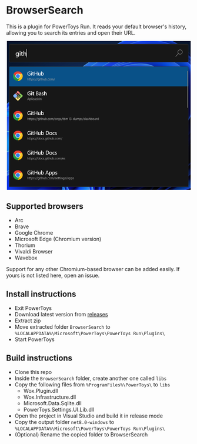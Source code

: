 # BrowserSearch
This is a plugin for PowerToys Run.
It reads your default browser's history, allowing you to search its entries and open their URL.

<p align="center">
    <img src="./Screenshots/1.png" width="500"/>
</p>

## Supported browsers
* Arc
* Brave
* Google Chrome
* Microsoft Edge (Chromium version)
* Thorium
* Vivaldi Browser
* Wavebox

Support for any other Chromium-based browser can be added easily. If yours is not listed here, open an issue.

## Install instructions
* Exit PowerToys
* Download latest version from [releases](https://github.com/TBM13/BrowserSearch/releases)
* Extract zip
* Move extracted folder `BrowserSearch` to `%LOCALAPPDATA%\Microsoft\PowerToys\PowerToys Run\Plugins\`
* Start PowerToys

## Build instructions
* Clone this repo
* Inside the `BrowserSearch` folder, create another one called `libs`
* Copy the following files from `%ProgramFiles%\PowerToys\` to `libs`
    * Wox.Plugin.dll
    * Wox.Infrastructure.dll
    * Microsoft.Data.Sqlite.dll
    * PowerToys.Settings.UI.Lib.dll
* Open the project in Visual Studio and build it in release mode
* Copy the output folder `net8.0-windows` to `%LOCALAPPDATA%\Microsoft\PowerToys\PowerToys Run\Plugins\`
* (Optional) Rename the copied folder to BrowserSearch